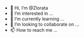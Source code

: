 - 👋 Hi, I’m @Zlorata
- 👀 I’m interested in ...
- 🌱 I’m currently learning ...
- 💞️ I’m looking to collaborate on ...
- 📫 How to reach me ...

<!---
Zlorata/Zlorata is a ✨ special ✨ repository because its `README.md` (this file) appears on your GitHub profile.
You can click the Preview link to take a look at your changes.
--->

